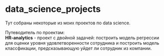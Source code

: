 # data_science_projects
Тут собраны некоторые из моих проектов по data science.

Путеводитель по проектам: <br />
**HR-analytics** - проект с двойной задачей: построить модель регрессии для оценки уровня удовлетворенности сотрудника и построить модель классфикации, предсказывающую уйдет ли сотрудник из компании.

